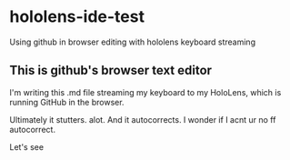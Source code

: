 # hololens-ide-test
Using github in browser editing with hololens keyboard streaming

## This is github's browser text editor

I'm writing this .md file streaming my keyboard to my HoloLens, which is running GitHub in the browser.


Ultimately it stutters. alot. And it autocorrects. I wonder if I acnt ur no ff autocorrect.

Let's see
